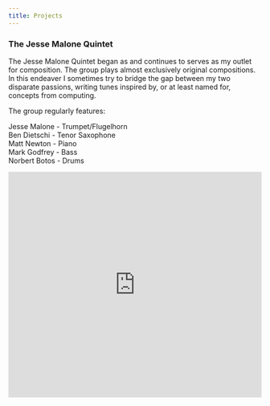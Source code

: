 ```yaml
---
title: Projects
---
```

### The Jesse Malone Quintet

The Jesse Malone Quintet began as and continues to serves as my outlet for composition. The group plays almost exclusively original compositions. In this endeaver I sometimes try to bridge the gap between my two disparate passions, writing tunes inspired by, or at least named for, concepts from computing.  

The group regularly features:

Jesse Malone	 - 	Trumpet/Flugelhorn  
Ben Dietschi	 - 	Tenor Saxophone  
Matt Newton	 - 	Piano  
Mark Godfrey	 - 	Bass  
Norbert Botos	 - 	Drums  

<iframe width="100%" height="450" scrolling="no" frameborder="no" allow="autoplay" src="https://w.soundcloud.com/player/?url=https%3A//api.soundcloud.com/playlists/3211741&color=%23ff5500&auto_play=false&hide_related=false&show_comments=true&show_user=true&show_reposts=false&show_teaser=true"></iframe>

